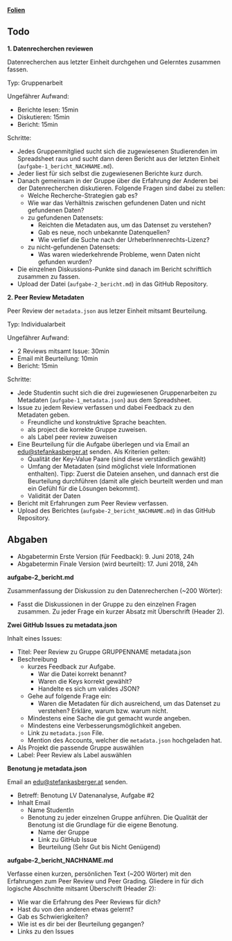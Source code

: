 **[Folien](uebung/slides_aufgabe-2.pdf)**

## Todo

**1. Datenrecherchen reviewen**


Datenrecherchen aus letzter Einheit durchgehen und Gelerntes zusammen fassen.


Typ: Gruppenarbeit


Ungefährer Aufwand: 
* Berichte lesen: 15min
* Diskutieren: 15min
* Bericht: 15min


Schritte:
* Jedes Gruppenmitglied sucht sich die zugewiesenen Studierenden im Spreadsheet raus und sucht dann deren Bericht aus der letzten Einheit (`aufgabe-1_bericht_NACHNAME.md`).
* Jeder liest für sich selbst die zugewiesenen Berichte kurz durch.
* Danach gemeinsam in der Gruppe über die Erfahrung der Anderen bei der Datenrecherchen diskutieren. Folgende Fragen sind dabei zu stellen:
  * Welche Recherche-Strategien gab es?
  * Wie war das Verhältnis zwischen gefundenen Daten und nicht gefundenen Daten?
  * zu gefundenen Datensets:
    * Reichten die Metadaten aus, um das Datenset zu verstehen?
    * Gab es neue, noch unbekannte Datenquellen?
    * Wie verlief die Suche nach der UrheberInnenrechts-Lizenz?
  * zu nicht-gefundenen Datensets:
    * Was waren wiederkehrende Probleme, wenn Daten nicht gefunden wurden?
* Die einzelnen Diskussions-Punkte sind danach im Bericht schriftlich zusammen zu fassen.
* Upload der Datei (`aufgabe-2_bericht.md`) in das GitHub Repository.


**2. Peer Review Metadaten**


Peer Review der `metadata.json` aus letzer Einheit mitsamt Beurteilung.


Typ: Individualarbeit


Ungefährer Aufwand: 
* 2 Reviews mitsamt Issue: 30min
* Email mit Beurteilung: 10min
* Bericht: 15min


Schritte:
* Jede Studentin sucht sich die drei zugewiesenen Gruppenarbeiten zu Metadaten (`aufgabe-1_metadata.json`) aus dem Spreadsheet.
* Issue zu jedem Review verfassen und dabei Feedback zu den Metadaten geben. 
  * Freundliche und konstruktive Sprache beachten.
  * als project die korrekte Gruppe zuweisen.
  * als Label peer review zuweisen
* Eine Beurteilung für die Aufgabe überlegen und via Email an edu@stefankasberger.at senden. Als Kriterien gelten:
  * Qualität der Key-Value Paare (sind diese verständlich gewählt)
  * Umfang der Metadaten (sind möglichst viele Informationen enthalten). Tipp: Zuerst die Dateien ansehen, und dannach erst die Beurteilung durchführen (damit alle gleich beurteilt werden und man ein Gefühl für die Lösungen bekommt).
  * Validität der Daten
* Bericht mit Erfahrungen zum Peer Review verfassen.
* Upload des Berichtes (`aufgabe-2_bericht_NACHNAME.md`) in das GitHub Repository.

## Abgaben

* Abgabetermin Erste Version (für Feedback): 9. Juni 2018, 24h
* Abgabetermin Finale Version (wird beurteilt): 17. Juni 2018, 24h

**aufgabe-2_bericht.md**


Zusammenfassung der Diskussion zu den Datenrecherchen (~200 Wörter):
* Fasst die Diskussionen in der Gruppe zu den einzelnen Fragen zusammen. Zu jeder Frage ein kurzer Absatz mit Überschrift (Header 2).


**Zwei GitHub Issues zu metadata.json**


Inhalt eines Issues:
* Titel: Peer Review zu Gruppe GRUPPENNAME metadata.json
* Beschreibung
  * kurzes Feedback zur Aufgabe.
    * War die Datei korrekt benannt?
    * Waren die Keys korrekt gewählt?
    * Handelte es sich um valides JSON?
  * Gehe auf folgende Frage ein: 
    * Waren die Metadaten für dich ausreichend, um das Datenset zu verstehen?  Erkläre, warum bzw. warum nicht.
  * Mindestens eine Sache die gut gemacht wurde angeben.
  * Mindestens eine Verbesserungsmöglichkeit angeben.
  * Link zu `metadata.json` File.
  * Mention des Accounts, welcher die `metadata.json` hochgeladen hat.
* Als Projekt die passende Gruppe auswählen
* Label: Peer Review als Label auswählen


**Benotung je metadata.json**


Email an edu@stefankasberger.at senden. 

* Betreff: Benotung LV Datenanalyse, Aufgabe #2
* Inhalt Email
  * Name StudentIn
  * Benotung zu jeder einzelnen Gruppe anführen. Die Qualität der Benotung ist die Grundlage für die eigene Benotung.
    * Name der Gruppe
    * Link zu GitHub Issue
    * Beurteilung (Sehr Gut bis Nicht Genügend)


**aufgabe-2_bericht_NACHNAME.md**


Verfasse einen kurzen, persönlichen Text (~200 Wörter) mit den Erfahrungen zum Peer Review und Peer Grading. Gliedere in für dich logische Abschnitte mitsamt Überschrift (Header 2):
* Wie war die Erfahrung des Peer Reviews für dich? 
* Hast du von den anderen etwas gelernt? 
* Gab es Schwierigkeiten?
* Wie ist es dir bei der Beurteilung gegangen?
* Links zu den Issues



